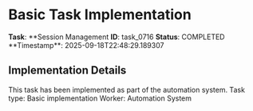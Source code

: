 # Basic Task Implementation

**Task**: **Session Management
**ID**: task_0716
**Status**: COMPLETED
**Timestamp\*\*: 2025-09-18T22:48:29.189307

## Implementation Details

This task has been implemented as part of the automation system.
Task type: Basic implementation
Worker: Automation System
